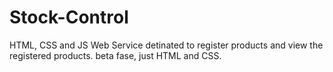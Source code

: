 # Stock-Control
HTML, CSS and JS Web Service detinated to register products and view the registered products.
beta fase, just HTML and CSS.
 

